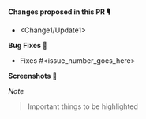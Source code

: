 <!-- Add the changes you made here: -->
<!-- Example: -->
<!-- * Adds shiny button -->
<!-- * UI Revamp -->
<!-- * Fixes #1434  -->

**Changes proposed in this PR 🎙**
* <Change1/Update1>

**Bug Fixes 🐛**
* Fixes #<issue_number_goes_here> 

**Screenshots 📸**

*Note*
> Important things to be highlighted



